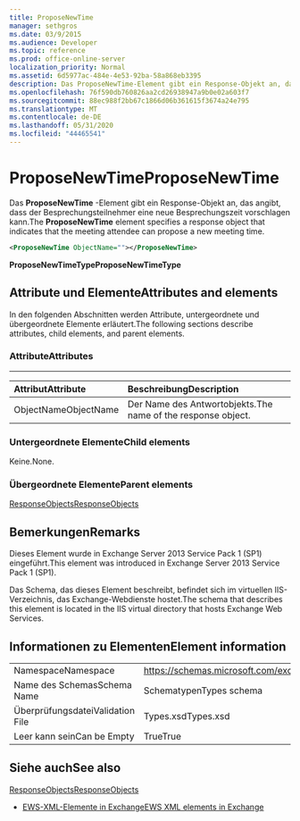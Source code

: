 ```yaml
---
title: ProposeNewTime
manager: sethgros
ms.date: 03/9/2015
ms.audience: Developer
ms.topic: reference
ms.prod: office-online-server
localization_priority: Normal
ms.assetid: 6d5977ac-484e-4e53-92ba-58a868eb3395
description: Das ProposeNewTime-Element gibt ein Response-Objekt an, das angibt, dass der Besprechungsteilnehmer eine neue Besprechungszeit vorschlagen kann.
ms.openlocfilehash: 76f590db760826aa2cd26938947a9b0e02a603f7
ms.sourcegitcommit: 88ec988f2bb67c1866d06b361615f3674a24e795
ms.translationtype: MT
ms.contentlocale: de-DE
ms.lasthandoff: 05/31/2020
ms.locfileid: "44465541"
---
```

# <a name="proposenewtime"></a><span data-ttu-id="2b6a9-103">ProposeNewTime</span><span class="sxs-lookup"><span data-stu-id="2b6a9-103">ProposeNewTime</span></span>

<span data-ttu-id="2b6a9-104">Das **ProposeNewTime** -Element gibt ein Response-Objekt an, das angibt, dass der Besprechungsteilnehmer eine neue Besprechungszeit vorschlagen kann.</span><span class="sxs-lookup"><span data-stu-id="2b6a9-104">The **ProposeNewTime** element specifies a response object that indicates that the meeting attendee can propose a new meeting time.</span></span> 
  
```XML
<ProposeNewTime ObjectName=""></ProposeNewTime>
```

 <span data-ttu-id="2b6a9-105">**ProposeNewTimeType**</span><span class="sxs-lookup"><span data-stu-id="2b6a9-105">**ProposeNewTimeType**</span></span>
## <a name="attributes-and-elements"></a><span data-ttu-id="2b6a9-106">Attribute und Elemente</span><span class="sxs-lookup"><span data-stu-id="2b6a9-106">Attributes and elements</span></span>

<span data-ttu-id="2b6a9-107">In den folgenden Abschnitten werden Attribute, untergeordnete und übergeordnete Elemente erläutert.</span><span class="sxs-lookup"><span data-stu-id="2b6a9-107">The following sections describe attributes, child elements, and parent elements.</span></span>
  
### <a name="attributes"></a><span data-ttu-id="2b6a9-108">Attribute</span><span class="sxs-lookup"><span data-stu-id="2b6a9-108">Attributes</span></span>

****

|<span data-ttu-id="2b6a9-109">**Attribut**</span><span class="sxs-lookup"><span data-stu-id="2b6a9-109">**Attribute**</span></span>|<span data-ttu-id="2b6a9-110">**Beschreibung**</span><span class="sxs-lookup"><span data-stu-id="2b6a9-110">**Description**</span></span>|
|:-----|:-----|
|<span data-ttu-id="2b6a9-111">ObjectName</span><span class="sxs-lookup"><span data-stu-id="2b6a9-111">ObjectName</span></span>  <br/> |<span data-ttu-id="2b6a9-112">Der Name des Antwortobjekts.</span><span class="sxs-lookup"><span data-stu-id="2b6a9-112">The name of the response object.</span></span>  <br/> |
   
### <a name="child-elements"></a><span data-ttu-id="2b6a9-113">Untergeordnete Elemente</span><span class="sxs-lookup"><span data-stu-id="2b6a9-113">Child elements</span></span>

<span data-ttu-id="2b6a9-114">Keine.</span><span class="sxs-lookup"><span data-stu-id="2b6a9-114">None.</span></span>
  
### <a name="parent-elements"></a><span data-ttu-id="2b6a9-115">Übergeordnete Elemente</span><span class="sxs-lookup"><span data-stu-id="2b6a9-115">Parent elements</span></span>

[<span data-ttu-id="2b6a9-116">ResponseObjects</span><span class="sxs-lookup"><span data-stu-id="2b6a9-116">ResponseObjects</span></span>](responseobjects.md)
  
## <a name="remarks"></a><span data-ttu-id="2b6a9-117">Bemerkungen</span><span class="sxs-lookup"><span data-stu-id="2b6a9-117">Remarks</span></span>

<span data-ttu-id="2b6a9-118">Dieses Element wurde in Exchange Server 2013 Service Pack 1 (SP1) eingeführt.</span><span class="sxs-lookup"><span data-stu-id="2b6a9-118">This element was introduced in Exchange Server 2013 Service Pack 1 (SP1).</span></span>
  
<span data-ttu-id="2b6a9-119">Das Schema, das dieses Element beschreibt, befindet sich im virtuellen IIS-Verzeichnis, das Exchange-Webdienste hostet.</span><span class="sxs-lookup"><span data-stu-id="2b6a9-119">The schema that describes this element is located in the IIS virtual directory that hosts Exchange Web Services.</span></span>
  
## <a name="element-information"></a><span data-ttu-id="2b6a9-120">Informationen zu Elementen</span><span class="sxs-lookup"><span data-stu-id="2b6a9-120">Element information</span></span>

|||
|:-----|:-----|
|<span data-ttu-id="2b6a9-121">Namespace</span><span class="sxs-lookup"><span data-stu-id="2b6a9-121">Namespace</span></span>  <br/> |https://schemas.microsoft.com/exchange/services/2006/types  <br/> |
|<span data-ttu-id="2b6a9-122">Name des Schemas</span><span class="sxs-lookup"><span data-stu-id="2b6a9-122">Schema Name</span></span>  <br/> |<span data-ttu-id="2b6a9-123">Schematypen</span><span class="sxs-lookup"><span data-stu-id="2b6a9-123">Types schema</span></span>  <br/> |
|<span data-ttu-id="2b6a9-124">Überprüfungsdatei</span><span class="sxs-lookup"><span data-stu-id="2b6a9-124">Validation File</span></span>  <br/> |<span data-ttu-id="2b6a9-125">Types.xsd</span><span class="sxs-lookup"><span data-stu-id="2b6a9-125">Types.xsd</span></span>  <br/> |
|<span data-ttu-id="2b6a9-126">Leer kann sein</span><span class="sxs-lookup"><span data-stu-id="2b6a9-126">Can be Empty</span></span>  <br/> |<span data-ttu-id="2b6a9-127">True</span><span class="sxs-lookup"><span data-stu-id="2b6a9-127">True</span></span>  <br/> |
   
## <a name="see-also"></a><span data-ttu-id="2b6a9-128">Siehe auch</span><span class="sxs-lookup"><span data-stu-id="2b6a9-128">See also</span></span>



[<span data-ttu-id="2b6a9-129">ResponseObjects</span><span class="sxs-lookup"><span data-stu-id="2b6a9-129">ResponseObjects</span></span>](responseobjects.md)


- [<span data-ttu-id="2b6a9-130">EWS-XML-Elemente in Exchange</span><span class="sxs-lookup"><span data-stu-id="2b6a9-130">EWS XML elements in Exchange</span></span>](ews-xml-elements-in-exchange.md)

